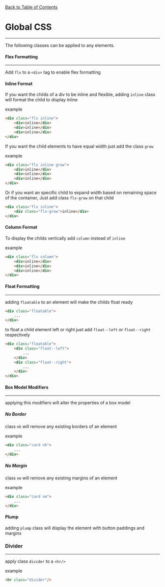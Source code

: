 [Back to Table of Contents](https://github.com/jkbicbic/XUI)

# Global CSS
----
The following classes can be applied to any elements.

#### Flex Formatting
----
Add `flx` to a `<div>` tag to enable flex formatting

#### Inline Format

If you want the childs of a div to be inline and flexible, adding `inline` class will format the child to display inline

example
```HTML
<div class="flx inline">
    <div>inline</div>
    <div>inline</div>
    <div>inline</div>
</div>
```

If you want the child elements to have equal width just add the class `grow`

example
```HTML
<div class="flx inline grow">
    <div>inline</div>
    <div>inline</div>
    <div>inline</div>
</div>
```

Or if you want an specific child to expand width based on remaining space of the container, Just add class `flx-grow` on that child
```HTML
<div class="flx inline">
    <div class="flx-grow">inline</div>
</div>
```

#### Column Format

To display the childs vertically add `column` instead of `inline`

example
```HTML
<div class="flx column">
    <div>inline</div>
    <div>inline</div>
    <div>inline</div>
</div>
```

#### Float Formatting
----
adding `floatable` to an element will make the childs float ready

```HTML
<div class="floatable">
    ...
</div>
```

to float a child element left or right just add `float--left` or `float--right` respectively

```HTML
<div class="floatable">
    <div class="float--left">
        ...
    </div>
    <div class="float--right">
        ...
    </div>
</div>
```

#### Box Model Modifiers
----
applying this modifiers will alter the properties of a box model

##### No Border

class `nb` will remove any existing borders of an element

example
```HTML
<div class="card nb">
    ...
</div>
```

##### No Margin

class `nm` will remove any existing margins of an element

example
```HTML
<div class="card nm">
    ...
</div>
```

#### Plump

adding `plump` class will display the element with button paddings and margins

### Divider
----
apply class `divider` to a `<hr/>`

example

```HTML
<hr class="divider"/>
```
